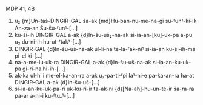 MDP 41, 4B

1. u₂ {m}Un-taš-DINGIR-GAL ša-ak {md}Hu-ban-nu-me-na-gi su-⸢un⸣-ki-ik An-za-an Šu-šu-⸢un⸣-[...]
2. ku-ši-ih DINGIR-GAL a-ak {d}In-šu-uš₂-na-ak si-ia-an-[ku]-uk-pa a-pu u₂ du-ni-ih hu-ut-⸢tak⸣-[...]
3. DINGIR-GAL {d}In-šu-uš-na-ak ul-li-na te-la-⸢ak-ni⸣ si-ia-an ku-ši-ih-ma pi-el ki-[...]
4. na-a-me-lu-uk-ra DINGIR-GAL a-ak {d}In-šu-uš-na-ak si-ia-an-ku-uk-pa gi-ri-na hi-ih-[...]
5. ak-ka ul-hi i me-el-ka-an-ra a-ak u₂-pa-ti-⸢pi la⸣-ni-e pa-ka-an-ra ha-at DINGIR-GAL a-ak {d}In-šu-uš-[...]
6. si-ia-an-ku-uk-pa-ri uk-ku-ri-ir ta-ak-ni {d}[Na-ah]-hu-un-te-ir ša-ra-ra pa-ar a-ni-i ku-⸢tu₄⸣-[...]
